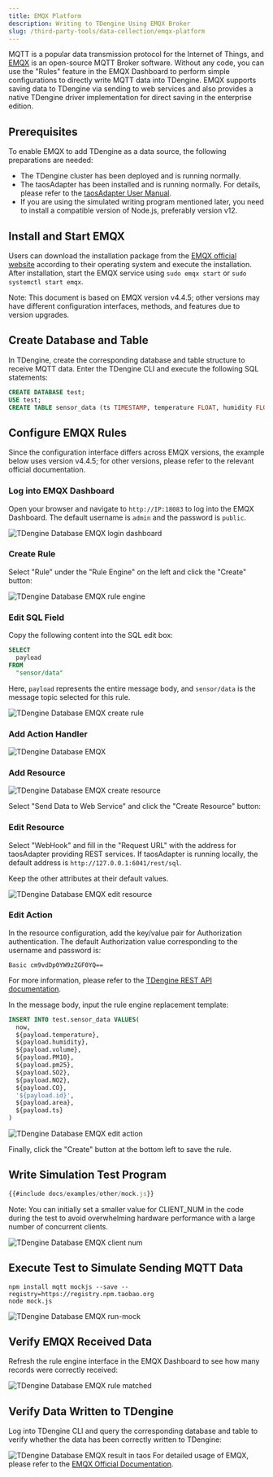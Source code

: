 ```yaml
---
title: EMQX Platform
description: Writing to TDengine Using EMQX Broker
slug: /third-party-tools/data-collection/emqx-platform
---
```


MQTT is a popular data transmission protocol for the Internet of Things, and [EMQX](https://github.com/emqx/emqx) is an open-source MQTT Broker software. Without any code, you can use the "Rules" feature in the EMQX Dashboard to perform simple configurations to directly write MQTT data into TDengine. EMQX supports saving data to TDengine via sending to web services and also provides a native TDengine driver implementation for direct saving in the enterprise edition.

## Prerequisites

To enable EMQX to add TDengine as a data source, the following preparations are needed:

- The TDengine cluster has been deployed and is running normally.
- The taosAdapter has been installed and is running normally. For details, please refer to the [taosAdapter User Manual](../../../tdengine-reference/components/taosadapter/).
- If you are using the simulated writing program mentioned later, you need to install a compatible version of Node.js, preferably version v12.

## Install and Start EMQX

Users can download the installation package from the [EMQX official website](https://www.emqx.com/en/downloads-and-install/broker) according to their operating system and execute the installation. After installation, start the EMQX service using `sudo emqx start` or `sudo systemctl start emqx`.

Note: This document is based on EMQX version v4.4.5; other versions may have different configuration interfaces, methods, and features due to version upgrades.

## Create Database and Table

In TDengine, create the corresponding database and table structure to receive MQTT data. Enter the TDengine CLI and execute the following SQL statements:

```sql
CREATE DATABASE test;
USE test;
CREATE TABLE sensor_data (ts TIMESTAMP, temperature FLOAT, humidity FLOAT, volume FLOAT, pm10 FLOAT, pm25 FLOAT, so2 FLOAT, no2 FLOAT, co FLOAT, sensor_id NCHAR(255), area TINYINT, coll_time TIMESTAMP);
```

## Configure EMQX Rules

Since the configuration interface differs across EMQX versions, the example below uses version v4.4.5; for other versions, please refer to the relevant official documentation.

### Log into EMQX Dashboard

Open your browser and navigate to `http://IP:18083` to log into the EMQX Dashboard. The default username is `admin` and the password is `public`.

![TDengine Database EMQX login dashboard](../../assets/emqx-platform-01.webp)

### Create Rule

Select "Rule" under the "Rule Engine" on the left and click the "Create" button:

![TDengine Database EMQX rule engine](../../assets/emqx-platform-02.webp)

### Edit SQL Field

Copy the following content into the SQL edit box:

```sql
SELECT
  payload
FROM
  "sensor/data"
```

Here, `payload` represents the entire message body, and `sensor/data` is the message topic selected for this rule.

![TDengine Database EMQX create rule](../../assets/emqx-platform-03.webp)

### Add Action Handler

![TDengine Database EMQX](../../assets/emqx-platform-04.webp)

### Add Resource

![TDengine Database EMQX create resource](../../assets/emqx-platform-05.webp)

Select "Send Data to Web Service" and click the "Create Resource" button:

### Edit Resource

Select "WebHook" and fill in the "Request URL" with the address for taosAdapter providing REST services. If taosAdapter is running locally, the default address is `http://127.0.0.1:6041/rest/sql`.

Keep the other attributes at their default values.

![TDengine Database EMQX edit resource](../../assets/emqx-platform-06.webp)

### Edit Action

In the resource configuration, add the key/value pair for Authorization authentication. The default Authorization value corresponding to the username and password is:

```text
Basic cm9vdDp0YW9zZGF0YQ==
```

For more information, please refer to the [TDengine REST API documentation](../../../tdengine-reference/client-libraries/rest-api/).

In the message body, input the rule engine replacement template:

```sql
INSERT INTO test.sensor_data VALUES(
  now,
  ${payload.temperature},
  ${payload.humidity},
  ${payload.volume},
  ${payload.PM10},
  ${payload.pm25},
  ${payload.SO2},
  ${payload.NO2},
  ${payload.CO},
  '${payload.id}',
  ${payload.area},
  ${payload.ts}
)
```

![TDengine Database EMQX edit action](../../assets/emqx-platform-07.webp)

Finally, click the "Create" button at the bottom left to save the rule.

## Write Simulation Test Program

```javascript
{{#include docs/examples/other/mock.js}}
```

Note: You can initially set a smaller value for CLIENT_NUM in the code during the test to avoid overwhelming hardware performance with a large number of concurrent clients.

![TDengine Database EMQX client num](../../assets/emqx-platform-08.webp)

## Execute Test to Simulate Sending MQTT Data

```shell
npm install mqtt mockjs --save --registry=https://registry.npm.taobao.org
node mock.js
```

![TDengine Database EMQX run-mock](../../assets/emqx-platform-09.webp)

## Verify EMQX Received Data

Refresh the rule engine interface in the EMQX Dashboard to see how many records were correctly received:

![TDengine Database EMQX rule matched](../../assets/emqx-platform-10.webp)

## Verify Data Written to TDengine

Log into TDengine CLI and query the corresponding database and table to verify whether the data has been correctly written to TDengine:

![TDengine Database EMQX result in taos](../../assets/emqx-platform-11.webp)
For detailed usage of EMQX, please refer to the [EMQX Official Documentation](https://docs.emqx.com/en/emqx/latest/data-integration/rules.html#rule-engine).
